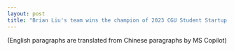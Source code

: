 ```yaml
---
layout: post
title: "Brian Liu's team wins the champion of 2023 CGU Student Startup Compititioin"
---
```

(English paragraphs are translated from Chinese paragraphs by MS Copilot)
